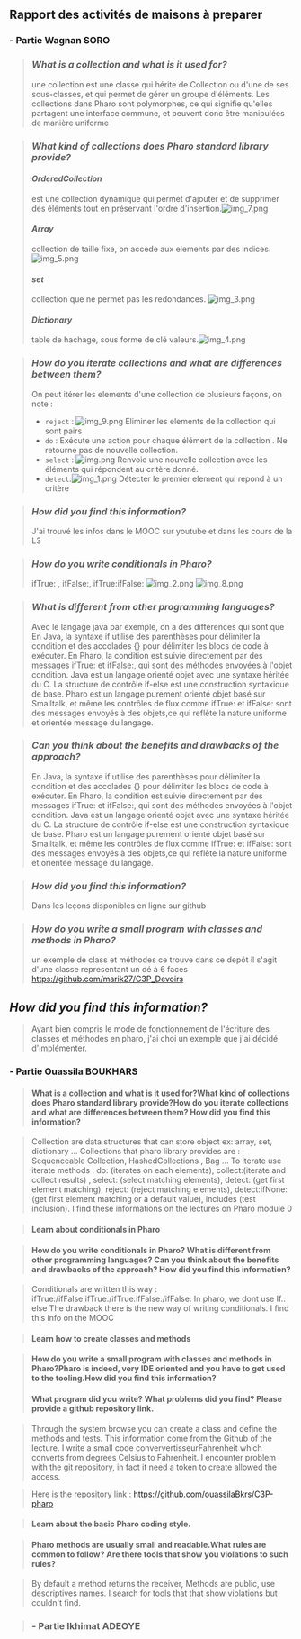 ## Rapport des activités de maisons à preparer

### - Partie Wagnan SORO

> ### _What is a collection and what is it used for?_
> une collection est une classe qui hérite de Collection ou d'une de ses sous-classes, et qui permet de gérer un groupe d'éléments. Les collections dans Pharo sont polymorphes, ce qui signifie qu'elles partagent une interface commune, et peuvent donc être manipulées de manière uniforme

> ### _What kind of collections does Pharo standard library provide?_
> #### _OrderedCollection_
> est une collection dynamique qui permet d'ajouter et de supprimer des éléments tout en préservant l'ordre d'insertion.![img_7.png](img_7.png)
> #### _Array_
> collection de taille fixe, on accède aux elements par des indices.![img_5.png](img_5.png)
> #### _set_
> collection que ne permet pas les redondances. ![img_3.png](img_3.png)
> #### _Dictionary_
> table de hachage, sous forme de clé valeurs.![img_4.png](img_4.png)

>### _How do you iterate collections and what are differences between them?_
>On peut itérer les elements d'une collection de plusieurs façons, on note :
> * `reject` : ![img_9.png](img_9.png) Eliminer les elements de la collection qui sont pairs
> * `do` : Exécute une action pour chaque élément de la collection          . Ne retourne pas de nouvelle collection.
> * `select` : ![img.png](img.png) Renvoie une nouvelle collection avec les éléments qui répondent au critère donné.
> * `detect`:![img_1.png](img_1.png) Détecter le premier element qui repond à un critère

>### _How did you find this information?_
> J'ai trouvé les infos dans le MOOC sur youtube et dans les cours de la L3

>### _How do you write conditionals in Pharo?_
> ifTrue: , ifFalse:, ifTrue:ifFalse:
> ![img_2.png](img_2.png)
> ![img_8.png](img_8.png)

>### _What is different from other programming languages?_
> Avec le langage java par exemple, on a des différences qui sont que
En Java, la syntaxe if utilise des parenthèses pour délimiter la condition et des accolades {} pour délimiter les blocs de code à exécuter.
En Pharo, la condition est suivie directement par des messages ifTrue: et ifFalse:, qui sont des méthodes envoyées à l'objet condition.
Java est un langage orienté objet avec une syntaxe héritée du C. La structure de contrôle if-else est une construction syntaxique de base.
Pharo est un langage purement orienté objet basé sur Smalltalk, et même les contrôles de flux comme ifTrue: et ifFalse: sont des messages envoyés à des objets,ce qui reflète la nature uniforme et orientée message du langage.

>### _Can you think about the benefits and drawbacks of the approach?_
> En Java, la syntaxe if utilise des parenthèses pour délimiter la condition et des accolades {} pour délimiter les blocs de code à exécuter.
    En Pharo, la condition est suivie directement par des messages ifTrue: et ifFalse:, qui sont des méthodes envoyées à l'objet condition.
    Java est un langage orienté objet avec une syntaxe héritée du C. La structure de contrôle if-else est une construction syntaxique de base.
    Pharo est un langage purement orienté objet basé sur Smalltalk, et même les contrôles de flux comme ifTrue: et ifFalse: sont des messages envoyés à des objets,ce qui reflète la nature uniforme et orientée message du langage.

>### _How did you find this information?_
> Dans les leçons disponibles en ligne sur github

>### _How do you write a small program with classes and methods in Pharo?_
> un exemple de class et méthodes ce trouve dans ce depôt
> il s'agit d'une classe representant un dé à 6 faces
> https://github.com/marik27/C3P_Devoirs
## _How did you find this information?_
> Ayant bien compris le mode de fonctionnement de l'écriture des classes et méthodes en pharo, j'ai choi un exemple que j'ai décidé d'implémenter.

### - Partie Ouassila BOUKHARS


>#### What is a collection and what is it used for?What kind of collections does Pharo standard library provide?How do you iterate collections and what are differences between them? How did you find this information?

>Collection are data structures that can store object ex: array, set, dictionary ...
Collections that pharo library provides are : Sequenceable Collection, HashedCollections , Bag ...
To iterate use  iterate methods : do: (iterates on each elements), collect:(iterate and collect results) , select: (select matching elements), detect: (get first element matching), reject: (reject matching elements), detect:ifNone: (get first element matching or a default
value), includes (test inclusion).
I find these informations on the lectures on Pharo module 0


>#### Learn about conditionals in Pharo

>#### How do you write conditionals in Pharo? What is different from other programming languages? Can you think about the benefits and drawbacks of the approach? How did you find this information?

>Conditionals  are written this way : ifTrue:/ifFalse:ifTrue:/ifTrue:ifFalse:/ifFalse:
In pharo, we dont use If.. else
The drawback there  is the new way of writing conditionals.
I find this info on the MOOC


>#### Learn how to create classes and methods

>#### How do you write a small program with classes and methods in Pharo?Pharo is indeed, very IDE oriented and you have to get used to the tooling.How did you find this information?
>#### What program did you write? What problems did you find? Please provide a github repository link.


>Through the system browse you can create a class and define the  methods and tests. This information come from the Github of the lecture.
I write a small code conververtisseurFahrenheit which converts from degrees Celsius to Fahrenheit.
I encounter problem with the git repository, in fact it need a token to create allowed the access.

>Here is the repository link : https://github.com/ouassilaBkrs/C3P-pharo

>#### Learn about the basic Pharo coding style.

>#### Pharo methods are usually small and readable.What rules are common to follow? Are there tools that show you violations to such rules?

>By default a method returns the receiver, Methods are public, use descriptives names.
I search for tools that that show violations  but  couldn't find.


> ### - Partie Ikhimat ADEOYE
>
>
>
>
